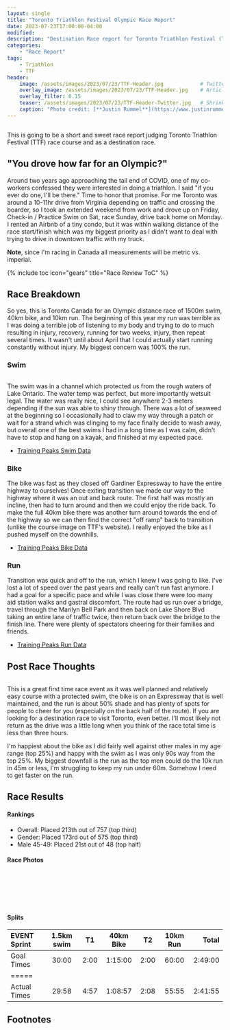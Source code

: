 ```yaml
---
layout: single
title: "Toronto Triathlon Festival Olympic Race Report"
date: 2023-07-23T17:00:00-04:00
modified:
description: "Destination Race report for Toronto Triathlon Festival (TTF)."    # For Twitter, not the Title
categories:
    - "Race Report"
tags:
    - Triathlon
    - TTF
header:
    image: /assets/images/2023/07/23/TTF-Header.jpg            # Twitter (use 'overlay_image')
    overlay_image: /assets/images/2023/07/23/TTF-Header.jpg    # Article header at 2048x768
    overlay_filter: 0.15
    teaser: /assets/images/2023/07/23/TTF-Header-Twitter.jpg   # Shrink image to 575x216
    caption: "Photo credit: [**Justin Rummel**](https://www.justinrummel.com)"
---
```

<figure class="align-right"><a href="{{ site.url }}/assets/images/2023/07/23/TTF-LG-4.jpg"><img src="{{ site.url }}/assets/images/2023/07/23/TTF-SM-4.jpg" alt="" /></a></figure>This is going to be a short and sweet race report judging Toronto Triathlon Festival (TTF) race course and as a destination race.

"You drove how far for an Olympic?"
---

Around two years ago approaching the tail end of COVID, one of my co-workers confessed they were interested in doing a triathlon.  I said "if you ever do one, I'll be there."  Time to honor that promise.  For me Toronto was around a 10-11hr drive from Virginia depending on traffic and crossing the boarder, so I took an extended weekend from work and drove up on Friday, Check-in / Practice Swim on Sat, race Sunday, drive back home on Monday.  I rented an Airbnb of a tiny condo, but it was within walking distance of the race start/finish which was my biggest priority as I didn't want to deal with trying to drive in downtown traffic with my truck.

**Note**, since I'm racing in Canada all measurements will be metric vs. imperial.

<!-- Table of Contents -->
{% include toc icon="gears" title="Race Review ToC" %}

Race Breakdown
---

So yes, this is Toronto Canada for an Olympic distance race of 1500m swim, 40km bike, and 10km run.  The beginning of this year my run was terrible as I was doing a terrible job of listening to my body and trying to do to much resulting in injury, recovery, running for two weeks, injury, then repeat several times.  It wasn't until about April that I could actually start running constantly without injury.  My biggest concern was 100% the run.

### Swim

<figure class="align-left"><a href="{{ site.url }}/assets/images/2023/07/23/TTF-LG-5.jpg"><img src="{{ site.url }}/assets/images/2023/07/23/TTF-SM-5.jpg" alt="" /></a></figure>The swim was in a channel which protected us from the rough waters of Lake Ontario.  The water temp was perfect, but more importantly wetsuit legal.  The water was really nice, I could see anywhere 2-3 meters depending if the sun was able to shiny through.  There was a lot of seaweed at the beginning so I occasionally had to claw my way through a patch or wait for a strand which was clinging to my face finally decide to wash away, but overall one of the best swims I had in a long time as I was calm, didn't have to stop and hang on a kayak, and finished at my expected pace.

- [Training Peaks Swim Data](http://tpks.ws/IIHLUUEVKMDMZPE5LSCA3ULKFY)

<!-- Strava Frame -->
<div class="strava-embed-placeholder" data-embed-type="activity" data-embed-id="9507056351"></div><script src="https://strava-embeds.com/embed.js"></script>


### Bike

The bike was fast as they closed off Gardiner Expressway to have the entire highway to ourselves!  Once exiting transition we made our way to the highway where it was an out and back route.  The first half was mostly an incline, then had to turn around and then we could enjoy the ride back.  To make the full 40km bike there was another turn around towards the end of the highway so we can then find the correct "off ramp" back to transition (unlike the course image on TTF's website).  I really enjoyed the bike as I pushed myself on the downhills.

- [Training Peaks Bike Data](http://tpks.ws/CA6CRS4773YLPPE5LSCA3ULKFY)

<!-- Strava Frame -->
<div class="strava-embed-placeholder" data-embed-type="activity" data-embed-id="9507056522"></div><script src="https://strava-embeds.com/embed.js"></script>


### Run

Transition was quick and off to the run, which I knew I was going to like.  I've lost a lot of speed over the past years and really can't run fast anymore.  I had a goal for a specific pace and while I was close there were too many aid station walks and gastral discomfort.  The route had us run over a bridge, travel through the Marilyn Bell Park and then back on Lake Shore Blvd taking an entire lane of traffic twice, then return back over the bridge to the finish line.  There were plenty of spectators cheering for their families and friends.

- [Training Peaks Run Data](http://tpks.ws/BPAQ2JGA2SVCBPE5LSCA3ULKFY)

<!-- Strava Frame -->
<div class="strava-embed-placeholder" data-embed-type="activity" data-embed-id="9507056407"></div><script src="https://strava-embeds.com/embed.js"></script>


Post Race Thoughts
---

<figure class="align-left"><a href="{{ site.url }}/assets/images/2023/07/23/TTF-LG-1.jpg"><img src="{{ site.url }}/assets/images/2023/07/23/TTF-SM-1.jpg" alt="" /></a></figure>This is a great first time race event as it was well planned and relatively easy course with a protected swim, the bike is on an Expressway that is well maintained, and the run is about 50% shade and has plenty of spots for people to cheer for you (especially on the back half of the route). If you are looking for a destination race to visit Toronto, even better.  I'll most likely not return as the drive was a little long when you think of the race total time is less than three hours.

I'm happiest about the bike as I did fairly well against other males in my age range (top 25%) and happy with the swim as I was only 90s way from the top 25%.  My biggest downfall is the run as the top men could do the 10k run in 45m or less, I'm struggling to keep my run under 60m.  Somehow I need to get faster on the run.


Race Results
---

#### Rankings

- Overall: Placed 213th out of 757 (top third)
- Gender: Placed 173rd out of 575 (top third)
- Male 45-49: Placed 21st out of 48 (top half)


#### Race Photos

<figure class="third">
<a href="{{ site.url }}/assets/images/2023/07/23/TTF-PRO-LG-3.jpg"><img src="{{ site.url }}/assets/images/2023/07/23/TTF-PRO-SM-3.jpg" alt="" /></a>
<a href="{{ site.url }}/assets/images/2023/07/23/TTF-PRO-LG-1.jpg"><img src="{{ site.url }}/assets/images/2023/07/23/TTF-PRO-SM-1.jpg" alt="" /></a>
<a href="{{ site.url }}/assets/images/2023/07/23/TTF-PRO-LG-5.jpg"><img src="{{ site.url }}/assets/images/2023/07/23/TTF-PRO-SM-5.jpg" alt="" /></a>
</figure>
<figure class="half">
<a href="{{ site.url }}/assets/images/2023/07/23/TTF-PRO-LG-4.jpg"><img src="{{ site.url }}/assets/images/2023/07/23/TTF-PRO-SM-4.jpg" alt="" /></a>
<a href="{{ site.url }}/assets/images/2023/07/23/TTF-PRO-LG-7.jpg"><img src="{{ site.url }}/assets/images/2023/07/23/TTF-PRO-SM-7.jpg" alt="" /></a>
</figure>
<figure class="third">
<a href="{{ site.url }}/assets/images/2023/07/23/TTF-PRO-LG-6.jpg"><img src="{{ site.url }}/assets/images/2023/07/23/TTF-PRO-SM-6.jpg" alt="" /></a>
<a href="{{ site.url }}/assets/images/2023/07/23/TTF-PRO-LG-2.jpg"><img src="{{ site.url }}/assets/images/2023/07/23/TTF-PRO-SM-2.jpg" alt="" /></a>
<a href="{{ site.url }}/assets/images/2023/07/23/TTF-PRO-LG-8.jpg"><img src="{{ site.url }}/assets/images/2023/07/23/TTF-PRO-SM-8.jpg" alt="" /></a>
</figure>

#### Splits

| EVENT Sprint       | 1.5km swim   | T1   | 40km Bike      | T2   | 10km Run | Total       |
|:-------------------|:------------:|:----:|:--------------:|:----:|:--------:|------------:|
| Goal Times         | 30:00        | 2:00 | 1:15:00        | 2:00 | 60:00    | 2:49:00     |
|=====
| Actual Times       | 29:58        | 4:57 | 1:08:57        | 2:08 | 55:55    | 2:41:55     |


Footnotes
---

[event_results]: https://www.sportstats.ca/display-results.xhtml?raceid=118619&status=results

